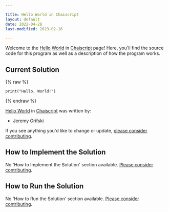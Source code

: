 ```yaml
---

title: Hello World in Chaiscript
layout: default
date: 2022-04-28
last-modified: 2023-02-16

---
```


Welcome to the [Hello World](https://sampleprograms.io/projects/hello-world) in [Chaiscript](https://sampleprograms.io/languages/chaiscript) page! Here, you'll find the source code for this program as well as a description of how the program works.

## Current Solution

{% raw %}

```chaiscript
print("Hello, World!")
```

{% endraw %}

[Hello World](https://sampleprograms.io/projects/hello-world) in [Chaiscript](https://sampleprograms.io/languages/chaiscript) was written by:

- Jeremy Grifski

If you see anything you'd like to change or update, [please consider contributing](https://github.com/TheRenegadeCoder/sample-programs).

## How to Implement the Solution

No 'How to Implement the Solution' section available. [Please consider contributing](https://github.com/TheRenegadeCoder/sample-programs-website).

## How to Run the Solution

No 'How to Run the Solution' section available. [Please consider contributing](https://github.com/TheRenegadeCoder/sample-programs-website).